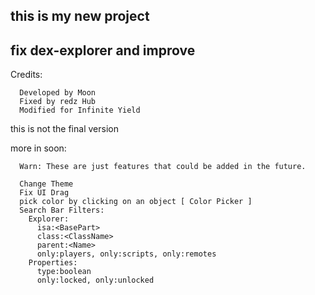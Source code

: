## this is my new project
## fix dex-explorer and improve

Credits:
```
  Developed by Moon
  Fixed by redz Hub
  Modified for Infinite Yield
```

this is not the final version

more in soon:
```
  Warn: These are just features that could be added in the future.
  
  Change Theme
  Fix UI Drag
  pick color by clicking on an object [ Color Picker ]
  Search Bar Filters:
    Explorer:
      isa:<BasePart>
      class:<ClassName>
      parent:<Name>
      only:players, only:scripts, only:remotes
    Properties:
      type:boolean
      only:locked, only:unlocked
```
